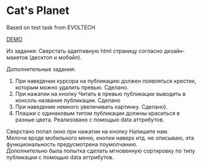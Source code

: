 # Cat's Planet

Based on test task from EVOLTECH

[DEMO](https://antonlitvin.github.io/cats-planet/dist/)

Из задания:
Сверстать адаптивную html страницу согласно дизайн-макетов (десктоп и мобайл).

Дополнительные задания:
1. При наведении курсора на публикацию должен появляться крестик, которым можно удалить превью. Сделано.
2. При нажатии на кнопку Читать в превью публикации выводить в консоль название публикации. Сделано
3. При наведении немного увеличивать картинку. Сделано).
4. Плашки с одинаковым типом публикации должны краситься в разные цвета. Реализовано с помощью data аттрибутов.

Сверстано попап окно при нажатии на кнопку Напишите нам.<br>
Мелочи вроде мобильного меню, кнопки наверх итд. не описываю, эта функциональность предусмотрена поумолчанию.<br>
Дополнительно была попытка сделать мгновенную сортировку по типу публикации с помощью data аттрибутов.
